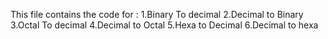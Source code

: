 This file contains the code for :
1.Binary To decimal
2.Decimal to Binary
3.Octal To decimal
4.Decimal to Octal
5.Hexa to Decimal
6.Decimal to hexa
